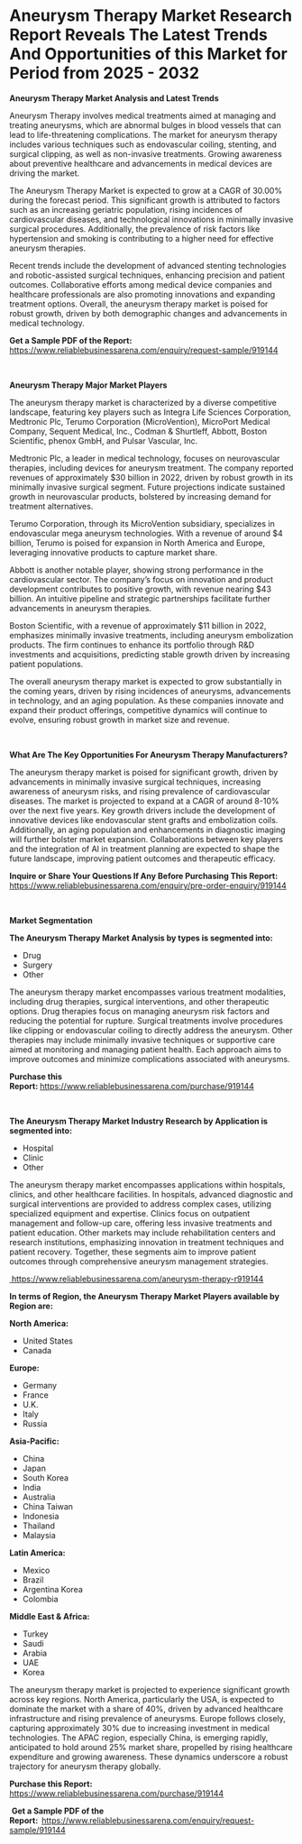 <p><h1>Aneurysm Therapy Market Research Report Reveals The Latest Trends And Opportunities of this Market for Period from 2025 - 2032</h1></p><p><strong>Aneurysm Therapy Market Analysis and Latest Trends</strong></p>
<p><p>Aneurysm Therapy involves medical treatments aimed at managing and treating aneurysms, which are abnormal bulges in blood vessels that can lead to life-threatening complications. The market for aneurysm therapy includes various techniques such as endovascular coiling, stenting, and surgical clipping, as well as non-invasive treatments. Growing awareness about preventive healthcare and advancements in medical devices are driving the market.</p><p>The Aneurysm Therapy Market is expected to grow at a CAGR of 30.00% during the forecast period. This significant growth is attributed to factors such as an increasing geriatric population, rising incidences of cardiovascular diseases, and technological innovations in minimally invasive surgical procedures. Additionally, the prevalence of risk factors like hypertension and smoking is contributing to a higher need for effective aneurysm therapies.</p><p>Recent trends include the development of advanced stenting technologies and robotic-assisted surgical techniques, enhancing precision and patient outcomes. Collaborative efforts among medical device companies and healthcare professionals are also promoting innovations and expanding treatment options. Overall, the aneurysm therapy market is poised for robust growth, driven by both demographic changes and advancements in medical technology.</p></p>
<p><strong>Get a Sample PDF of the Report:&nbsp;</strong> <a href="https://www.reliablebusinessarena.com/enquiry/request-sample/919144?utm_campaign=2182&utm_medium=2&utm_source=Github&utm_content=ia&utm_term=12042025&utm_id=aneurysm-therapy">https://www.reliablebusinessarena.com/enquiry/request-sample/919144</a></p>
<p>&nbsp;</p>
<p><strong>Aneurysm Therapy Major Market Players</strong></p>
<p><p>The aneurysm therapy market is characterized by a diverse competitive landscape, featuring key players such as Integra Life Sciences Corporation, Medtronic Plc, Terumo Corporation (MicroVention), MicroPort Medical Company, Sequent Medical, Inc., Codman & Shurtleff, Abbott, Boston Scientific, phenox GmbH, and Pulsar Vascular, Inc. </p><p>Medtronic Plc, a leader in medical technology, focuses on neurovascular therapies, including devices for aneurysm treatment. The company reported revenues of approximately $30 billion in 2022, driven by robust growth in its minimally invasive surgical segment. Future projections indicate sustained growth in neurovascular products, bolstered by increasing demand for treatment alternatives.</p><p>Terumo Corporation, through its MicroVention subsidiary, specializes in endovascular mega aneurysm technologies. With a revenue of around $4 billion, Terumo is poised for expansion in North America and Europe, leveraging innovative products to capture market share. </p><p>Abbott is another notable player, showing strong performance in the cardiovascular sector. The company’s focus on innovation and product development contributes to positive growth, with revenue nearing $43 billion. An intuitive pipeline and strategic partnerships facilitate further advancements in aneurysm therapies. </p><p>Boston Scientific, with a revenue of approximately $11 billion in 2022, emphasizes minimally invasive treatments, including aneurysm embolization products. The firm continues to enhance its portfolio through R&D investments and acquisitions, predicting stable growth driven by increasing patient populations.</p><p>The overall aneurysm therapy market is expected to grow substantially in the coming years, driven by rising incidences of aneurysms, advancements in technology, and an aging population. As these companies innovate and expand their product offerings, competitive dynamics will continue to evolve, ensuring robust growth in market size and revenue.</p></p>
<p>&nbsp;</p>
<p><strong>What Are The Key Opportunities For Aneurysm Therapy Manufacturers?</strong></p>
<p><p>The aneurysm therapy market is poised for significant growth, driven by advancements in minimally invasive surgical techniques, increasing awareness of aneurysm risks, and rising prevalence of cardiovascular diseases. The market is projected to expand at a CAGR of around 8-10% over the next five years. Key growth drivers include the development of innovative devices like endovascular stent grafts and embolization coils. Additionally, an aging population and enhancements in diagnostic imaging will further bolster market expansion. Collaborations between key players and the integration of AI in treatment planning are expected to shape the future landscape, improving patient outcomes and therapeutic efficacy.</p></p>
<p><strong>Inquire or Share Your Questions If Any Before Purchasing This Report:</strong> <a href="https://www.reliablebusinessarena.com/enquiry/pre-order-enquiry/919144?utm_campaign=2182&utm_medium=2&utm_source=Github&utm_content=ia&utm_term=12042025&utm_id=aneurysm-therapy">https://www.reliablebusinessarena.com/enquiry/pre-order-enquiry/919144</a></p>
<p>&nbsp;</p>
<p><strong>Market Segmentation</strong></p>
<p><strong>The Aneurysm Therapy Market Analysis by types is segmented into:</strong></p>
<p><ul><li>Drug</li><li>Surgery</li><li>Other</li></ul></p>
<p><p>The aneurysm therapy market encompasses various treatment modalities, including drug therapies, surgical interventions, and other therapeutic options. Drug therapies focus on managing aneurysm risk factors and reducing the potential for rupture. Surgical treatments involve procedures like clipping or endovascular coiling to directly address the aneurysm. Other therapies may include minimally invasive techniques or supportive care aimed at monitoring and managing patient health. Each approach aims to improve outcomes and minimize complications associated with aneurysms.</p></p>
<p><strong>Purchase this Report:&nbsp;</strong><a href="https://www.reliablebusinessarena.com/purchase/919144?utm_campaign=2182&utm_medium=2&utm_source=Github&utm_content=ia&utm_term=12042025&utm_id=aneurysm-therapy">https://www.reliablebusinessarena.com/purchase/919144</a></p>
<p>&nbsp;</p>
<p><strong>The Aneurysm Therapy Market Industry Research by Application is segmented into:</strong></p>
<p><ul><li>Hospital</li><li>Clinic</li><li>Other</li></ul></p>
<p><p>The aneurysm therapy market encompasses applications within hospitals, clinics, and other healthcare facilities. In hospitals, advanced diagnostic and surgical interventions are provided to address complex cases, utilizing specialized equipment and expertise. Clinics focus on outpatient management and follow-up care, offering less invasive treatments and patient education. Other markets may include rehabilitation centers and research institutions, emphasizing innovation in treatment techniques and patient recovery. Together, these segments aim to improve patient outcomes through comprehensive aneurysm management strategies.</p></p>
<p><a href="https://www.reliablebusinessarena.com/aneurysm-therapy-r919144?utm_campaign=2182&utm_medium=2&utm_source=Github&utm_content=ia&utm_term=12042025&utm_id=aneurysm-therapy">&nbsp;https://www.reliablebusinessarena.com/aneurysm-therapy-r919144</a></p>
<p><strong>In terms of Region, the Aneurysm Therapy Market Players available by Region are:</strong></p>
<p>
    <p> <strong> North America: </strong>
        <ul>
            <li>United States</li>
            <li>Canada</li>
        </ul>
        </p> 
    <p> <strong> Europe: </strong>
        <ul>
            <li>Germany</li>
            <li>France</li>
            <li>U.K.</li>
            <li>Italy</li>
            <li>Russia</li>
        </ul>
        </p> 
    <p> <strong> Asia-Pacific: </strong>
        <ul>
            <li>China</li>
            <li>Japan</li>
            <li>South Korea</li>
            <li>India</li>
            <li>Australia</li>
            <li>China Taiwan</li>
            <li>Indonesia</li>
            <li>Thailand</li>
            <li>Malaysia</li>
        </ul>
        </p> 
    <p> <strong> Latin America: </strong>
        <ul>
            <li>Mexico</li>
            <li>Brazil</li>
            <li>Argentina Korea</li>
            <li>Colombia</li>
        </ul>
        </p> 
    <p> <strong> Middle East & Africa: </strong>
        <ul>
            <li>Turkey</li>
            <li>Saudi</li>
            <li>Arabia</li>
            <li>UAE</li>
            <li>Korea</li>
        </ul>
    </p>
    </p>
<p><p>The aneurysm therapy market is projected to experience significant growth across key regions. North America, particularly the USA, is expected to dominate the market with a share of 40%, driven by advanced healthcare infrastructure and rising prevalence of aneurysms. Europe follows closely, capturing approximately 30% due to increasing investment in medical technologies. The APAC region, especially China, is emerging rapidly, anticipated to hold around 25% market share, propelled by rising healthcare expenditure and growing awareness. These dynamics underscore a robust trajectory for aneurysm therapy globally.</p></p>
<p><strong>Purchase this Report: </strong><a href="https://www.reliablebusinessarena.com/purchase/919144?utm_campaign=2182&utm_medium=2&utm_source=Github&utm_content=ia&utm_term=12042025&utm_id=aneurysm-therapy">https://www.reliablebusinessarena.com/purchase/919144</a></p>
<p>&nbsp;<strong>Get a Sample PDF of the Report:&nbsp;&nbsp;</strong><a href="https://www.reliablebusinessarena.com/enquiry/request-sample/919144?utm_campaign=2182&utm_medium=2&utm_source=Github&utm_content=ia&utm_term=12042025&utm_id=aneurysm-therapy">https://www.reliablebusinessarena.com/enquiry/request-sample/919144</a></p>
<p><strong></strong></p>
<p><p></p><p></p><p></p></p>
